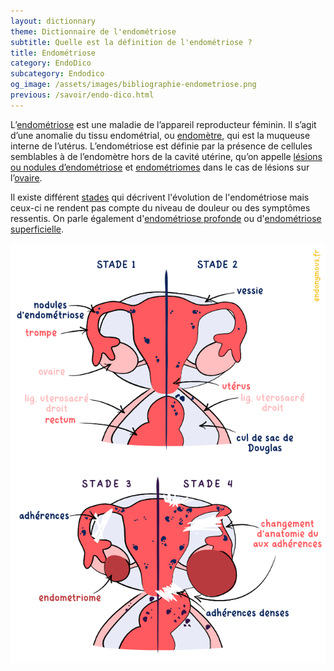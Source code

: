 ```yaml
---
layout: dictionnary
theme: Dictionnaire de l'endométriose
subtitle: Quelle est la définition de l'endométriose ?
title: Endométriose
category: EndoDico
subcategory: Endodico
og_image: /assets/images/bibliographie-endometriose.png
previous: /savoir/endo-dico.html
---
```


L’[endométriose](/savoir/endometriose.html) est une maladie de l’appareil reproducteur féminin. Il s’agit d’une anomalie du tissu endométrial, ou [endomètre](endometre.html), qui est la muqueuse interne de l’utérus. L’endométriose est définie par la présence de cellules semblables à de l’endomètre hors de la cavité utérine, qu’on appelle [lésions ou nodules d’endométriose](lesions-endometriose.html) et [endométriomes](endometriome.html) dans le cas de lésions sur l’[ovaire](ovaire.html).

Il existe différent [stades](/savoir/endometriose.html) qui décrivent l'évolution de l'endométriose mais ceux-ci ne rendent pas compte du niveau de douleur ou des symptômes ressentis. On parle également d'[endométriose profonde](endometriose-profonde.html) ou d'[endométriose superficielle](endometriose-superficielle.html).

![stades d'endométriose](/assets/images/schema/stades.png)